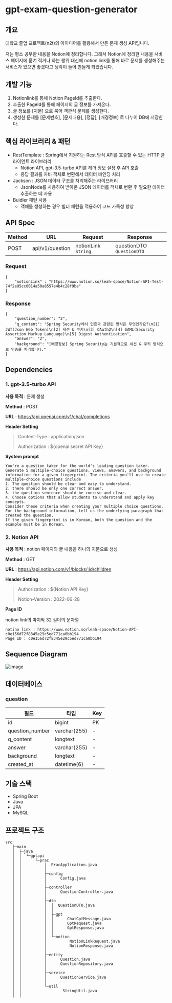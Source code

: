 # gpt-exam-question-generator

## 개요 

대학교 졸업 프로젝트(n2t)의 아이디어를 활용해서 만든 문제 생성 API입니다.

저는 평소 공부한 내용을 Notion에 정리합니다. 그래서 Notion에 정리한 내용을 서비스 페이지에 옮겨 적거나 하는 행위 대신에  notion link를 통해 바로 문제를 생성해주는 서비스가 있으면 좋겠다고 생각이 들어 만들게 되었습니다. 

    

## 개발 기능

1. Notionlink를 통해 Notion PageId를 추출한다. 
2. 추출한 PageId를 통해 페이지의 글 정보를 가져온다. 
3. 글 정보를 [지문] 으로 묶어 객관식 문제를 생성한다.
4. 생성한 문제를 [문제번호], [문제내용], [정답], [배경정보] 로 나누어 DB에 저장한다.

## 핵심 라이브러리 & 패턴

- RestTemplate : Spring에서 지원하는 Rest 방식 API를 호출할 수 있는 HTTP 클라이언트 라이브러리
    - Notion API, gpt-3.5-turbo API를 헤더 정보 설정 후 API 호출 
    - 응답 결과를 자바 객체로 변환해서 데이터 바인딩 처리 
- Jackson : JSON 데이터 구조를 처리해주는 라이브러리
    - JsonNode를 사용하여 받아온 JSON 데이터를 객체로 변환 후 필요한 데이터 추출하는 데 사용
- Buidler 패턴 사용
    - 객체를 생성하는 경우 빌더 패턴을 적용하여 코드 가독성 향상 

## API Spec

| Method | URL             | Request             | Response                   |
|--------|-----------------|---------------------|----------------------------|
| POST   | api/v1/question | notionLink `String` | questionDTO `QuestionDTO`  |

### Request
```
{
    "notionLink" : "https://www.notion.so/leah-space/Notion-API-Test-74f2e95cc0014a50a8557e4b4c28f9be"
}
```

### Response
```
{
    "question_number": "2",
    "q_content": "Spring Security에서 인증과 관련된 방식은 무엇인가요?\n[1] JWT(Json Web Token)\n[2] 세션 & 쿠키\n[3] OAuth2\n[4] SAML(Security Assertion Markup Language)\n[5] Digest Authentication",
    "answer": "2",
    "background": "[배경정보] Spring Security는 기본적으로 세션 & 쿠키 방식으로 인증을 처리합니다."
}
```


## Dependencies

### 1. gpt-3.5-turbo API

**사용 목적** : 문제 생성

**Method** : POST

**URL** :  https://api.openai.com/v1/chat/completions

**Header Setting**

> Content-Type : application/json
> 
> Authorization : ${openai secret API Key}

**System prompt**

```
You're a question taker for the world's leading question taker.
Generate 5 multiple-choice questions, views, answers, and background information for a given fingerprint. The criteria you'll use to create multiple-choice questions include
1. The question should be clear and easy to understand.
2. there should be only one correct answer.
3. the question sentence should be concise and clear.
4. Choose options that allow students to understand and apply key concepts.
Consider these criteria when creating your multiple choice questions. 
For the background information, tell us the underlying paragraph that created the question. 
If the given fingerprint is in Korean, both the question and the example must be in Korean.
```

### 2. Notion API

**사용 목적** : notion 페이지의 글 내용을 하나의 지문으로 생성

**Method** : GET

**URL** :  https://api.notion.com/v1/blocks/:id/children

**Header Setting**

> Authorization : ${Notion API Key}
>
> Notion-Version : 2022-06-28

**Page ID**

notion link의 마지막 32 길이의 문자열

```
notino link : https://www.notion.so/leah-space/Notion-API-c0e156d72f8345e29c5ed771ca0bb194
Page ID : c0e156d72f8345e29c5ed771ca0bb194
```

## Sequence Diagram

![image](https://github.com/1hyunjin/gpt-exam-question-generator/assets/38430900/b6910dd6-44ea-40f6-8743-7c82ac8d7c0d)


## 데이터베이스

### question
| 필드              | 타입           | Key |
|-----------------|--------------|-----|
| id              | bigint       | PK  |
| question_number | varchar(255) | -   |
| q_content       | longtext     | -   |
| answer          | varchar(255) | -   |
| background      | longtext     | -   |
| created_at      | datetime(6)  | -   |


## 기술 스택

- Spring Boot
- Java
- JPA
- MySQL

## 프로젝트 구조 
```
src
   ├─main
   │  ├─java
   │  │  └─gptapi
   │  │      └─prac
   │  │          │  PracApplication.java
   │  │          │
   │  │          ├─config
   │  │          │      Config.java
   │  │          │
   │  │          ├─controller
   │  │          │      QuestionController.java
   │  │          │
   │  │          ├─dto
   │  │          │  │  QuestionDTO.java
   │  │          │  │
   │  │          │  ├─gpt
   │  │          │  │      ChatGptMessage.java
   │  │          │  │      GptRequest.java
   │  │          │  │      GptResponse.java
   │  │          │  │
   │  │          │  └─notion
   │  │          │          NotionLinkRequest.java
   │  │          │          NotionResponse.java
   │  │          │
   │  │          ├─entity
   │  │          │      Question.java
   │  │          │      QuestionRepository.java
   │  │          │
   │  │          ├─service
   │  │          │      QuestionService.java
   │  │          │
   │  │          └─util
   │  │                  StringUtil.java
   │  │
```

